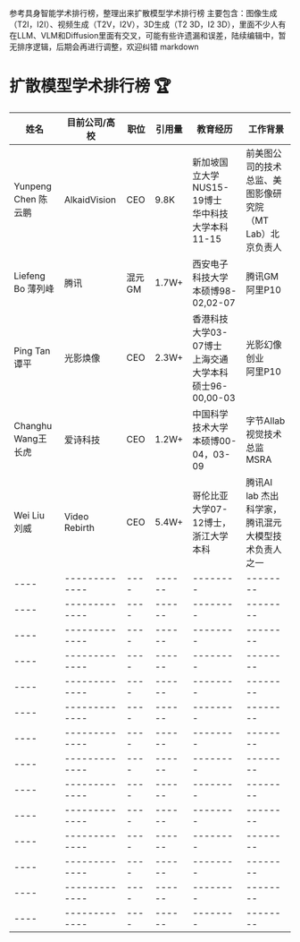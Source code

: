 参考具身智能学术排行榜，整理出来扩散模型学术排行榜
主要包含：图像生成（T2I，I2I）、视频生成（T2V，I2V），3D生成（T2 3D，I2 3D），里面不少人有在LLM、VLM和Diffusion里面有交叉，可能有些许遗漏和误差，陆续编辑中，暂无排序逻辑，后期会再进行调整，欢迎纠错
markdown
# 扩散模型学术排行榜 🏆
| 姓名 | 目前公司/高校 | 职位 | 引用量 | 教育经历 | 工作背景 |
| ---- | ------------- | ---- | ------ | -------- | -------- |
| Yunpeng Chen 陈云鹏   | AlkaidVision  | CEO |9.8K |新加坡国立大学NUS15-19博士<br>华中科技大学本科11-15 |前美图公司的技术总监、美图影像研究院（MT Lab）北京负责人 |
| Liefeng Bo 薄列峰 | 腾讯 | 混元GM | 1.7W+ | 西安电子科技大学本硕博98-02,02-07 | 腾讯GM<br>阿里P10 |
| Ping Tan 谭平 |光影焕像 | CEO | 2.3W+ | 香港科技大学03-07博士<br>上海交通大学本科硕士96-00,00-03 | 光影幻像创业<br>阿里P10 |
| Changhu Wang王长虎 | 爱诗科技 | CEO | 1.2W+ | 中国科学技术大学本硕博00-04，03-09| 字节AIlab 视觉技术总监<br>MSRA |
| Wei Liu 刘威 | Video Rebirth | CEO | 5.4W+ | 哥伦比亚大学07-12博士，浙江大学本科 | 腾讯AI lab 杰出科学家，腾讯混元大模型技术负责人之一 |
| ---- | ------------- | ---- | ------ | -------- | -------- |
| ---- | ------------- | ---- | ------ | -------- | -------- |
| ---- | ------------- | ---- | ------ | -------- | -------- |
| ---- | ------------- | ---- | ------ | -------- | -------- |
| ---- | ------------- | ---- | ------ | -------- | -------- |
| ---- | ------------- | ---- | ------ | -------- | -------- |
| ---- | ------------- | ---- | ------ | -------- | -------- |
| ---- | ------------- | ---- | ------ | -------- | -------- |
| ---- | ------------- | ---- | ------ | -------- | -------- |
| ---- | ------------- | ---- | ------ | -------- | -------- |
| ---- | ------------- | ---- | ------ | -------- | -------- |
| ---- | ------------- | ---- | ------ | -------- | -------- |
| ---- | ------------- | ---- | ------ | -------- | -------- |
| ---- | ------------- | ---- | ------ | -------- | -------- |
